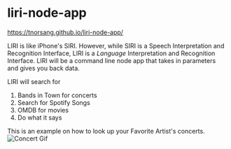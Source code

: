# liri-node-app
https://tnorsang.github.io/liri-node-app/

LIRI is like iPhone's SIRI. However, while SIRI is a Speech Interpretation and Recognition Interface, LIRI is a _Language_ Interpretation and Recognition Interface. LIRI will be a command line node app that takes in parameters and gives you back data.

LIRI will search for 
1) Bands in Town for concerts
2) Search for Spotify Songs
3) OMDB for movies
4) Do what it says 

This is an example on how to look up your Favorite Artist's concerts.
<img src="https://media.giphy.com/media/9u4PAtVkBHgLCe7uWU/giphy.gif" alt="Concert Gif">




